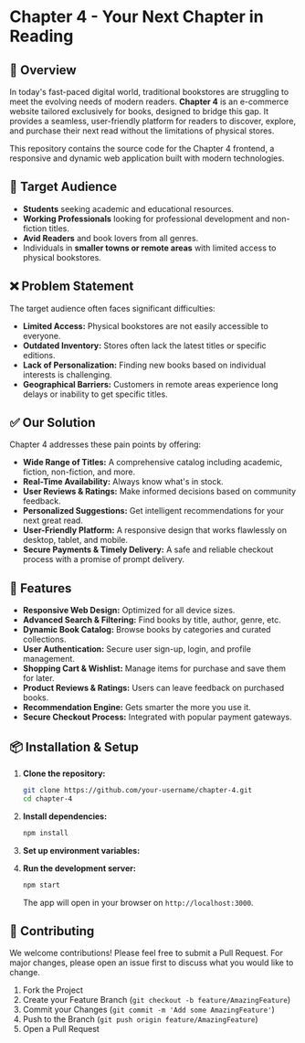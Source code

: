 # Chapter 4 - Your Next Chapter in Reading

## 📖 Overview

In today's fast-paced digital world, traditional bookstores are struggling to meet the evolving needs of modern readers. **Chapter 4** is an e-commerce website tailored exclusively for books, designed to bridge this gap. It provides a seamless, user-friendly platform for readers to discover, explore, and purchase their next read without the limitations of physical stores.

This repository contains the source code for the Chapter 4 frontend, a responsive and dynamic web application built with modern technologies.

## 🎯 Target Audience

*   **Students** seeking academic and educational resources.
*   **Working Professionals** looking for professional development and non-fiction titles.
*   **Avid Readers** and book lovers from all genres.
*   Individuals in **smaller towns or remote areas** with limited access to physical bookstores.

## ❌ Problem Statement

The target audience often faces significant difficulties:
*   **Limited Access:** Physical bookstores are not easily accessible to everyone.
*   **Outdated Inventory:** Stores often lack the latest titles or specific editions.
*   **Lack of Personalization:** Finding new books based on individual interests is challenging.
*   **Geographical Barriers:** Customers in remote areas experience long delays or inability to get specific titles.

## ✅ Our Solution

Chapter 4 addresses these pain points by offering:

*   **Wide Range of Titles:** A comprehensive catalog including academic, fiction, non-fiction, and more.
*   **Real-Time Availability:** Always know what's in stock.
*   **User Reviews & Ratings:** Make informed decisions based on community feedback.
*   **Personalized Suggestions:** Get intelligent recommendations for your next great read.
*   **User-Friendly Platform:** A responsive design that works flawlessly on desktop, tablet, and mobile.
*   **Secure Payments & Timely Delivery:** A safe and reliable checkout process with a promise of prompt delivery.

## 🚀 Features

*   **Responsive Web Design:** Optimized for all device sizes.
*   **Advanced Search & Filtering:** Find books by title, author, genre, etc.
*   **Dynamic Book Catalog:** Browse books by categories and curated collections.
*   **User Authentication:** Secure user sign-up, login, and profile management.
*   **Shopping Cart & Wishlist:** Manage items for purchase and save them for later.
*   **Product Reviews & Ratings:** Users can leave feedback on purchased books.
*   **Recommendation Engine:** Gets smarter the more you use it.
*   **Secure Checkout Process:** Integrated with popular payment gateways.

## 📦 Installation & Setup

1.  **Clone the repository:**
    ```bash
    git clone https://github.com/your-username/chapter-4.git
    cd chapter-4
    ```

2.  **Install dependencies:**
    ```bash
    npm install
    ```

3.  **Set up environment variables:**  

4.  **Run the development server:**
    ```bash
    npm start
    ```
    The app will open in your browser on `http://localhost:3000`.

## 🤝 Contributing

We welcome contributions! Please feel free to submit a Pull Request. For major changes, please open an issue first to discuss what you would like to change.

1.  Fork the Project
2.  Create your Feature Branch (`git checkout -b feature/AmazingFeature`)
3.  Commit your Changes (`git commit -m 'Add some AmazingFeature'`)
4.  Push to the Branch (`git push origin feature/AmazingFeature`)
5.  Open a Pull Request
